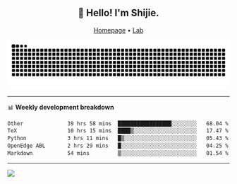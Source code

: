 <h2 align="center">👋 Hello! I'm Shijie.</h2>
<p align="center">
  <a href="https://xu-shi-jie.github.io"> Homepage</a> •
  <a href="https://onodalab.ees.hokudai.ac.jp"> Lab </a>
</p>

![Snake animation](https://github.com/xu-shi-jie/xu-shi-jie/blob/output/github-snake.svg)


-------

📊 **Weekly development breakdown**
<!--START_SECTION:waka-->

```txt
Other              39 hrs 58 mins  █████████████████░░░░░░░░   68.04 %
TeX                10 hrs 15 mins  ████▒░░░░░░░░░░░░░░░░░░░░   17.47 %
Python             3 hrs 11 mins   █▒░░░░░░░░░░░░░░░░░░░░░░░   05.43 %
OpenEdge ABL       2 hrs 29 mins   █░░░░░░░░░░░░░░░░░░░░░░░░   04.25 %
Markdown           54 mins         ▒░░░░░░░░░░░░░░░░░░░░░░░░   01.54 %
```

<!--END_SECTION:waka-->

-------
![](https://komarev.com/ghpvc/?username=xu-shi-jie&style=flat-square&color=blue) 
